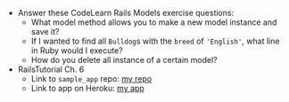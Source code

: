 - Answer these CodeLearn Rails Models exercise questions:
  - What model method allows you to make a new model instance and save it?
  - If I wanted to find all `Bulldog`s with the `breed` of `'English'`, what line in Ruby would I execute?
  - How do you delete all instance of a certain model?
- RailsTutorial Ch. 6
  - Link to `sample_app` repo: [my repo](https://github.com/Ledbettk/ruby-rails-tut2.git)
  - Link to app on Heroku: [my app](https://kelsey-rails-app.herokuapp.com/)
